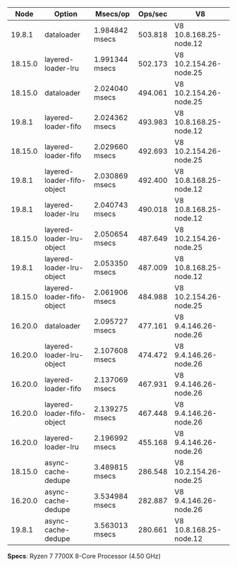 | Node    | Option                     | Msecs/op       | Ops/sec | V8                     |
| ------- | -------------------------- | -------------- | ------- | ---------------------- |
| 19.8.1  | dataloader                 | 1.984842 msecs | 503.818 | V8 10.8.168.25-node.12 |
| 18.15.0 | layered-loader-lru         | 1.991344 msecs | 502.173 | V8 10.2.154.26-node.25 |
| 18.15.0 | dataloader                 | 2.024040 msecs | 494.061 | V8 10.2.154.26-node.25 |
| 19.8.1  | layered-loader-fifo        | 2.024362 msecs | 493.983 | V8 10.8.168.25-node.12 |
| 18.15.0 | layered-loader-fifo        | 2.029660 msecs | 492.693 | V8 10.2.154.26-node.25 |
| 19.8.1  | layered-loader-fifo-object | 2.030869 msecs | 492.400 | V8 10.8.168.25-node.12 |
| 19.8.1  | layered-loader-lru         | 2.040743 msecs | 490.018 | V8 10.8.168.25-node.12 |
| 18.15.0 | layered-loader-lru-object  | 2.050654 msecs | 487.649 | V8 10.2.154.26-node.25 |
| 19.8.1  | layered-loader-lru-object  | 2.053350 msecs | 487.009 | V8 10.8.168.25-node.12 |
| 18.15.0 | layered-loader-fifo-object | 2.061906 msecs | 484.988 | V8 10.2.154.26-node.25 |
| 16.20.0 | dataloader                 | 2.095727 msecs | 477.161 | V8 9.4.146.26-node.26  |
| 16.20.0 | layered-loader-lru-object  | 2.107608 msecs | 474.472 | V8 9.4.146.26-node.26  |
| 16.20.0 | layered-loader-fifo        | 2.137069 msecs | 467.931 | V8 9.4.146.26-node.26  |
| 16.20.0 | layered-loader-fifo-object | 2.139275 msecs | 467.448 | V8 9.4.146.26-node.26  |
| 16.20.0 | layered-loader-lru         | 2.196992 msecs | 455.168 | V8 9.4.146.26-node.26  |
| 18.15.0 | async-cache-dedupe         | 3.489815 msecs | 286.548 | V8 10.2.154.26-node.25 |
| 16.20.0 | async-cache-dedupe         | 3.534984 msecs | 282.887 | V8 9.4.146.26-node.26  |
| 19.8.1  | async-cache-dedupe         | 3.563013 msecs | 280.661 | V8 10.8.168.25-node.12 |

**Specs**: Ryzen 7 7700X 8-Core Processor (4.50 GHz)